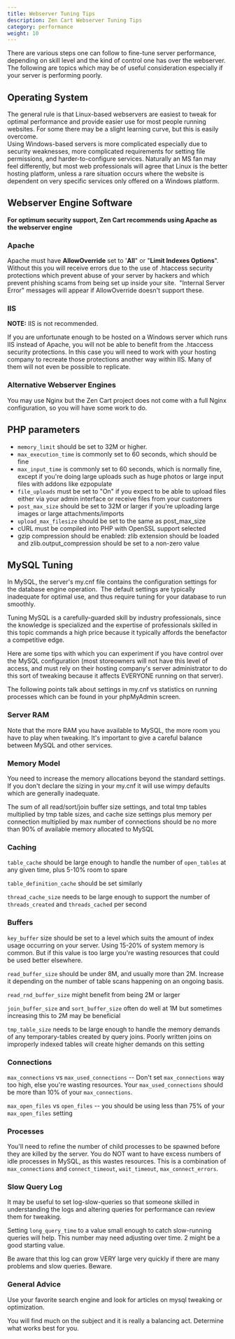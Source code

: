 ```yaml
---
title: Webserver Tuning Tips 
description: Zen Cart Webserver Tuning Tips 
category: performance
weight: 10
---
```


There are various steps one can follow to fine-tune server performance, depending on skill level and the kind of control one has over the webserver. The following are topics which may be of useful consideration especially if your server is performing poorly.

## Operating System

The general rule is that Linux-based webservers are easiest to tweak for optimal performance and provide easier use for most people running websites. For some there may be a slight learning curve, but this is easily overcome.  
Using Windows-based servers is more complicated especially due to security weaknesses, more complicated requirements for setting file permissions, and harder-to-configure services. Naturally an MS fan may feel differently, but most web professionals will agree that Linux is the better hosting platform, unless a rare situation occurs where the website is dependent on very specific services only offered on a Windows platform.

## Webserver Engine Software

**For optimum security support, Zen Cart recommends using Apache as the webserver engine**

### Apache

Apache must have **AllowOverride** set to '**All**" or "**Limit Indexes Options**".  
Without this you will receive errors due to the use of .htaccess security protections which prevent abuse of your server by hackers and which prevent phishing scams from being set up inside your site.  "Internal Server Error" messages will appear if AllowOverride doesn't support these.

### IIS

**NOTE:** IIS is not recommended. 

If you are unfortunate enough to be hosted on a Windows server which runs IIS instead of Apache, you will not be able to benefit from the .htaccess security protections. In this case you will need to work with your hosting company to recreate those protections another way within IIS. Many of them will not even be possible to replicate.  

### Alternative Webserver Engines

You may use Nginx but the Zen Cart project does not come with a full Nginx configuration, so you will have some work to do. 

## PHP parameters

- `memory_limit` should be set to 32M or higher. 
- `max_execution_time` is commonly set to 60 seconds, which should be fine  
- `max_input_time` is commonly set to 60 seconds, which is normally fine, except if you're doing large uploads such as huge photos or large input files with addons like ezpopulate  
- `file_uploads` must be set to "On" if you expect to be able to upload files either via your admin interface or receive files from your customers  
- `post_max_size` should be set to 32M or larger if you're uploading large images or large attachments/imports  
- `upload_max_filesize` should be set to the same as post_max_size  
- cURL must be compiled into PHP with OpenSSL support selected  
- gzip compression should be enabled: zlib extension should be loaded and zlib.output_compression should be set to a non-zero value  

## MySQL Tuning

In MySQL, the server's my.cnf file contains the configuration settings for the database engine operation.  The default settings are typically inadequate for optimal use, and thus require tuning for your database to run smoothly.

Tuning MySQL is a carefully-guarded skill by industry professionals, since the knowledge is specialized and the expertise of professionals skilled in this topic commands a high price because it typically affords the benefactor a competitive edge.

Here are some tips with which you can experiment if you have control over the MySQL configuration (most storeowners will not have this level of access, and must rely on their hosting company's server administrator to do this sort of tweaking because it affects EVERYONE running on that server).

The following points talk about settings in my.cnf vs statistics on running processes which can be found in your phpMyAdmin screen.

### Server RAM

Note that the more RAM you have available to MySQL, the more room you have to play when tweaking. It's important to give a careful balance between MySQL and other services.  

### Memory Model

You need to increase the memory allocations beyond the standard settings. If you don't declare the sizing in your my.cnf it will use wimpy defaults which are generally inadequate.

The sum of all read/sort/join buffer size settings, and total tmp tables multiplied by tmp table sizes, and cache size settings plus memory per connection multiplied by max number of connections should be no more than 90% of available memory allocated to MySQL

### Caching

`table_cache` should be large enough to handle the number of `open_tables` at any given time, plus 5-10% room to spare  

`table_definition_cache` should be set similarly

`thread_cache_size` needs to be large enough to support the number of `threads_created` and `threads_cached` per second

### Buffers

`key_buffer` size should be set to a level which suits the amount of index usage occurring on your server. Using 15-20% of system memory is common. But if this value is too large you're wasting resources that could be used better elsewhere.

`read_buffer_size` should be under 8M, and usually more than 2M. Increase it depending on the number of table scans happening on an ongoing basis.

`read_rnd_buffer_size` might benefit from being 2M or larger

`join_buffer_size` and `sort_buffer_size` often do well at 1M but sometimes increasing this to 2M may be beneficial

`tmp_table_size` needs to be large enough to handle the memory demands of any temporary-tables created by query joins. Poorly written joins on improperly indexed tables will create higher demands on this setting

### Connections

`max_connections` vs `max_used_connections` -- Don't set `max_connections` way too high, else you're wasting resources. Your `max_used_connections` should be more than 10% of your `max_connections`.

`max_open_files` vs `open_files` -- you should be using less than 75% of your `max_open_files` setting

### Processes

You'll need to refine the number of child processes to be spawned before they are killed by the server. You do NOT want to have excess numbers of idle processes in MySQL, as this wastes resources. This is a combination of `max_connections` and `connect_timeout`, `wait_timeout`, `max_connect_errors`.

### Slow Query Log

It may be useful to set log-slow-queries so that someone skilled in understanding the logs and altering queries for performance can review them for tweaking.  

Setting `long_query_time` to a value small enough to catch slow-running queries will help. This number may need adjusting over time. 2 might be a good starting value.  

Be aware that this log can grow VERY large very quickly if there are many problems and slow queries. Beware.

### General Advice

Use your favorite search engine and look for articles on mysql tweaking or optimization.

You will find much on the subject and it is really a balancing act. Determine what works best for you.

